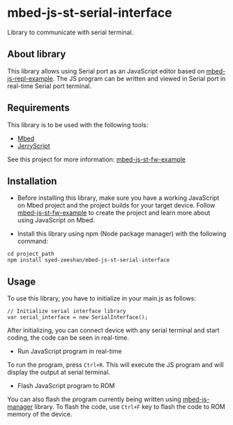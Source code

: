 # mbed-js-st-serial-interface
Library to communicate with serial terminal.

## About library
This library allows using Serial port as an JavaScript editor based on [mbed-js-repl-example](https://github.com/ARMmbed/mbed-js-repl-example). The JS program can be written and viewed in Serial port in real-time Serial port terminal. 

## Requirements
This library is to be used with the following tools:
* [Mbed](https://www.mbed.com/en/platform/mbed-os/)
* [JerryScript](https://github.com/jerryscript-project/jerryscript)

See this project for more information: [mbed-js-st-fw-example](https://github.com/ARMmbed/mbed-js-st-fw-example)

## Installation
* Before installing this library, make sure you have a working JavaScript on Mbed project and the project builds for your target device.
Follow [mbed-js-st-fw-example](https://github.com/ARMmbed/mbed-js-st-fw-example) to create the project and learn more about using JavaScript on Mbed.

* Install this library using npm (Node package manager) with the following command:
```
cd project_path
npm install syed-zeeshan/mbed-js-st-serial-interface
```

## Usage
To use this library, you have to initialize in your main.js as follows:
```
// Initialize serial interface library
var serial_interface = new SerialInterface();

```
After initializing, you can connect device with any serial terminal and start coding, the code can be seen in real-time.

* Run JavaScript program in real-time

To run the program, press `Ctrl+R`. This will execute the JS program and will display the output at serial terminal.

* Flash JavaScript program to ROM

You can also flash the program currently being written using [mbed-js-manager](https://github.com/syed-zeeshan/mbed-js-manager) library. To flash the code, use `Ctrl+F` key to flash the code to ROM memory of the device.

